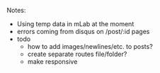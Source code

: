 Notes:
- Using temp data in mLab at the moment
- errors coming from disqus on /post/:id pages
- todo
  - how to add images/newlines/etc. to posts?
  - create separate routes file/folder?
  - make responsive
